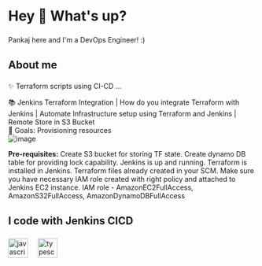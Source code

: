 <h1 align="left">Hey 👋 What's up?</h1>

###

<p align="left">Pankaj here and I'm a DevOps Engineer! :) </p>

###

<h2 align="left">About me</h2>

###

<p align="left">✨ Terraform scripts using CI-CD ...<br>
  
📚 Jenkins Terraform Integration | How do you integrate Terraform with Jenkins | Automate Infrastructure setup using Terraform and Jenkins | Remote Store in S3 Bucket <br>🎯 Goals: Provisioning resources <br>
![image](https://github.com/user-attachments/assets/75c700f7-dae1-40cd-af3a-407cd756e5dd)

**Pre-requisites:**
Create S3 bucket for storing TF state.
Create dynamo DB table for providing lock capability.
Jenkins is up and running.
Terraform is installed in Jenkins.
Terraform files already created in your SCM.
Make sure you have necessary IAM role created with right policy and attached to Jenkins EC2 instance.
IAM role - AmazonEC2FullAccess, AmazonS32FullAccess, AmazonDynamoDBFullAccess
</p>

###

<h2 align="left">I code with Jenkins CICD</h2>

###

<div align="left">
  <img src="https://cdn.jsdelivr.net/gh/devicons/devicon/icons/terraform/terraform-original.svg" height="40" alt="javascript logo"  />
  <img width="12" />
  <img src="https://cdn.jsdelivr.net/gh/devicons/devicon/icons/jenkins/jenkins-original.svg" height="40" alt="typescript logo"  />
  <img width="12" />
</div>

###
